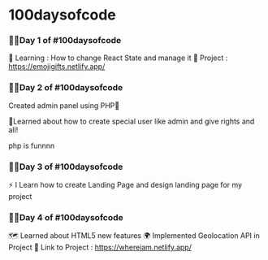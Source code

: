 # 100daysofcode

### 🧑‍💻Day 1 of #100daysofcode 

🧠 Learning : How to change React State and manage it
🧩 Project : https://emojigifts.netlify.app/


### 🧑‍💻Day 2 of #100daysofcode 

Created admin panel using  PHP🐘

🧠Learned about how to create special user like admin and give rights and all! 

php is funnnn 

### 🧑‍💻Day 3 of #100daysofcode 

⚡ I Learn how to create Landing Page and design landing page for my project

### 🧑‍💻Day 4 of #100daysofcode 

🗺️ Learned about HTML5 new features
🌍 Implemented Geolocation API in Project 
🔗 Link to Project : https://whereiam.netlify.app/

